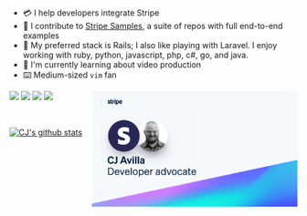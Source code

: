   
- 💳 I help developers integrate Stripe
- 🧪 I contribute to [Stripe Samples](/stripe-samples), a suite of repos with full end-to-end examples
- 🥞 My preferred stack is Rails; I also like playing with Laravel. I enjoy working with ruby, python, javascript, php, c#, go, and java.
- 🌱 I'm currently learning about video production
- ⌨️ Medium-sized `vim` fan

 <a href="https://cjav.dev"><img src="./thumb.png" width="360px" align="right"></a>

<a href="https://twitter.com/cjav_dev"><img src="https://img.shields.io/badge/twitter-%231DA1F2.svg?&style=for-the-badge&logo=twitter&logoColor=white" height=25></a> <a href="https://www.linkedin.com/in/cjavilla/"><img src="https://img.shields.io/badge/linkedin-%230077B5.svg?&style=for-the-badge&logo=linkedin&logoColor=white" height=25></a> <a href="https://www.youtube.com/channel/UCYUC-bdnQRJDhZRL2c_NKVw?view_as=subscriber"><img src="https://img.shields.io/badge/youtube-%23cc0000.svg?&style=for-the-badge&logo=youtube&logoColor=white" height=25></a> <a href="https://stackoverflow.com/users/2530680/cjav-dev"><img src="https://img.shields.io/badge/stackoverflow-%23f48024.svg?&style=for-the-badge&logo=stackoverflow&logoColor=white" height=25></a> 


 
  
  <br>

[![CJ's github stats](https://github-readme-stats.vercel.app/api?username=cjavilla-stripe&count_private=true&bg_color=fff&text_color=0A2540&title_color=635BFF&hide=stars)](https://github.com/cjavilla-stripe/github-readme-stats)

